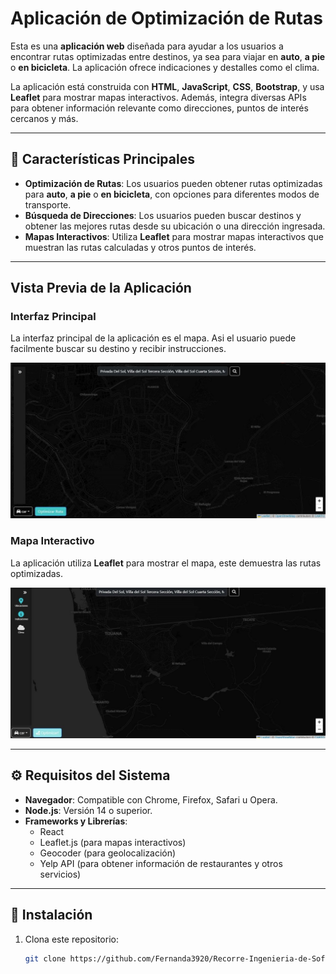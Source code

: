 # **Aplicación de Optimización de Rutas**

Esta es una **aplicación web** diseñada para ayudar a los usuarios a encontrar rutas optimizadas entre destinos, ya sea para viajar en **auto**, **a pie** o **en bicicleta**. La aplicación ofrece indicaciones y destalles como el clima.

La aplicación está construida con **HTML**, **JavaScript**, **CSS**, **Bootstrap**, y usa **Leaflet** para mostrar mapas interactivos. Además, integra diversas APIs para obtener información relevante como direcciones, puntos de interés cercanos y más.

---

## 🌟 **Características Principales**
- **Optimización de Rutas**: Los usuarios pueden obtener rutas optimizadas para **auto**, **a pie** o **en bicicleta**, con opciones para diferentes modos de transporte.
- **Búsqueda de Direcciones**: Los usuarios pueden buscar destinos y obtener las mejores rutas desde su ubicación o una dirección ingresada.
- **Mapas Interactivos**: Utiliza **Leaflet** para mostrar mapas interactivos que muestran las rutas calculadas y otros puntos de interés.

---

## **Vista Previa de la Aplicación**
### **Interfaz Principal**
La interfaz principal de la aplicación es el mapa. Asi el usuario puede facilmente buscar su destino y recibir instrucciones.

![Vista Principal](img/frontal.jpg)

### **Mapa Interactivo**
La aplicación utiliza **Leaflet** para mostrar el mapa, este demuestra las rutas optimizadas.

![Mapa Interactivo](img/desplegada.jpg)



---

## ⚙️ **Requisitos del Sistema**
- **Navegador**: Compatible con Chrome, Firefox, Safari u Opera.
- **Node.js**: Versión 14 o superior.
- **Frameworks y Librerías**:
  - React
  - Leaflet.js (para mapas interactivos)
  - Geocoder (para geolocalización)
  - Yelp API (para obtener información de restaurantes y otros servicios)

---

## 🚀 **Instalación**
1. Clona este repositorio:
   ```bash
   git clone https://github.com/Fernanda3920/Recorre-Ingenieria-de-Software.git
